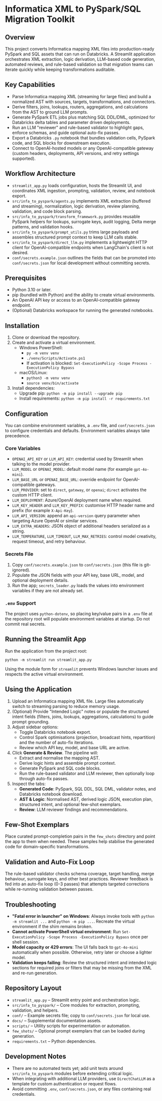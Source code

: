 ﻿# Informatica XML to PySpark/SQL Migration Toolkit

## Overview
This project converts Informatica mapping XML files into production-ready PySpark and SQL assets that can run on Databricks. A Streamlit application orchestrates XML extraction, logic derivation, LLM-based code generation, automated reviews, and rule-based validation so that migration teams can iterate quickly while keeping transformations auditable.

## Key Capabilities
- Parse Informatica mapping XML (streaming for large files) and build a normalized AST with sources, targets, transformations, and connectors.
- Derive filters, joins, lookups, routers, aggregations, and calculations from the AST to ground LLM prompts.
- Generate PySpark ETL jobs plus matching SQL DDL/DML, optimized for Databricks delta tables and parameter driven deployments.
- Run an LLM "reviewer" and rule-based validator to highlight gaps, enforce schemas, and guide optional auto-fix passes.
- Export a Databricks `.py` notebook that bundles validation cells, PySpark code, and SQL blocks for downstream execution.
- Connect to OpenAI-hosted models or any OpenAI-compatible gateway (custom headers, deployments, API versions, and retry settings supported).

## Workflow Architecture
- `streamlit_app.py` loads configuration, hosts the Streamlit UI, and coordinates XML ingestion, prompting, validation, review, and notebook export.
- `src/infa_to_pyspark/agents.py` implements XML extraction (buffered and streaming), normalization, logic derivation, review planning, validation, and code block parsing.
- `src/infa_to_pyspark/transform_framework.py` provides reusable PySpark helpers for lookups, surrogate keys, audit logging, Delta merge patterns, and validation hooks.
- `src/infa_to_pyspark/prompt_utils.py` trims large payloads and assembles structured prompt context to keep LLM calls stable.
- `src/infa_to_pyspark/direct_llm.py` implements a lightweight HTTP client for OpenAI-compatible endpoints when LangChain's client is not desired.
- `conf/secrets.example.json` outlines the fields that can be promoted into `conf/secrets.json` for local development without committing secrets.

## Prerequisites
- Python 3.10 or later.
- pip (bundled with Python) and the ability to create virtual environments.
- An OpenAI API key or access to an OpenAI-compatible gateway endpoint.
- (Optional) Databricks workspace for running the generated notebooks.

## Installation
1. Clone or download the repository.
2. Create and activate a virtual environment.
   - Windows PowerShell:
     - `py -m venv venv`
     - `./venv/Scripts/Activate.ps1`
     - If activation is blocked: `Set-ExecutionPolicy -Scope Process -ExecutionPolicy Bypass`
   - macOS/Linux:
     - `python3 -m venv venv`
     - `source venv/bin/activate`
3. Install dependencies:
   - Upgrade pip: `python -m pip install --upgrade pip`
   - Install requirements: `python -m pip install -r requirements.txt`

## Configuration
You can combine environment variables, a `.env` file, and `conf/secrets.json` to configure credentials and defaults. Environment variables always take precedence.

### Core Variables
- `OPENAI_API_KEY` or `LLM_API_KEY`: credential used by Streamlit when talking to the model provider.
- `LLM_MODEL` or `OPENAI_MODEL`: default model name (for example `gpt-4o-mini`).
- `LLM_BASE_URL` or `OPENAI_BASE_URL`: override endpoint for OpenAI-compatible gateways.
- `LLM_PROVIDER`: set to `direct`, `gateway`, or `openai`; `direct` activates the custom HTTP client.
- `LLM_DEPLOYMENT`: Azure/OpenAI deployment name when required.
- `LLM_KEY_HEADER` and `LLM_KEY_PREFIX`: customise HTTP header name and prefix (for example `X-Api-Key`).
- `LLM_API_VERSION`: append an `api-version` query parameter when targeting Azure OpenAI or similar services.
- `LLM_EXTRA_HEADERS`: JSON object of additional headers serialized as a string.
- `LLM_TEMPERATURE`, `LLM_TIMEOUT`, `LLM_MAX_RETRIES`: control model creativity, request timeout, and retry behaviour.

### Secrets File
1. Copy `conf/secrets.example.json` to `conf/secrets.json` (this file is git-ignored).
2. Populate the JSON fields with your API key, base URL, model, and optional deployment details.
3. Run the app; `secrets_loader.py` loads the values into environment variables if they are not already set.

### `.env` Support
The project uses `python-dotenv`, so placing key/value pairs in a `.env` file at the repository root will populate environment variables at startup. Do not commit real secrets.

## Running the Streamlit App
Run the application from the project root:

```
python -m streamlit run streamlit_app.py
```

Using the module form for `streamlit` prevents Windows launcher issues and respects the active virtual environment.

## Using the Application
1. Upload an Informatica mapping XML file. Large files automatically switch to streaming parsing to reduce memory usage.
2. (Optional) Provide "Intended Logic" notes or populate the structured intent fields (filters, joins, lookups, aggregations, calculations) to guide prompt grounding.
3. Adjust sidebar options:
   - Toggle Databricks notebook export.
   - Control Spark optimisations (projection, broadcast hints, repartition) and the number of auto-fix iterations.
   - Review which API key, model, and base URL are active.
4. Click **Generate & Review**. The pipeline will:
   - Extract and normalise the mapping AST.
   - Derive logic hints and assemble prompt context.
   - Generate PySpark and SQL code blocks.
   - Run the rule-based validator and LLM reviewer, then optionally loop through auto-fix passes.
5. Inspect the tabs:
   - **Generated Code**: PySpark, SQL DDL, SQL DML, validator notes, and Databricks notebook download.
   - **AST & Logic**: Normalised AST, derived logic JSON, execution plan, structured intent, and optional few-shot exemplars.
   - **Review**: LLM reviewer findings and recommendations.

## Few-Shot Exemplars
Place curated prompt-completion pairs in the `few_shots` directory and point the app to them when needed. These samples help stabilise the generated code for domain-specific transformations.

## Validation and Auto-Fix Loop
The rule-based validator checks schema coverage, target handling, merge behaviour, surrogate keys, and other best practices. Reviewer feedback is fed into an auto-fix loop (0-3 passes) that attempts targeted corrections while re-running validation between passes.

## Troubleshooting
- **"Fatal error in launcher" on Windows**: Always invoke tools with `python -m streamlit ...` and `python -m pip ...`. Recreate the virtual environment if the shim remains broken.
- **Cannot activate PowerShell virtual environment**: Run `Set-ExecutionPolicy -Scope Process -ExecutionPolicy Bypass` once per shell session.
- **Model capacity or 429 errors**: The UI falls back to `gpt-4o-mini` automatically when possible. Otherwise, retry later or choose a lighter model.
- **Validation keeps failing**: Review the structured intent and intended logic sections for required joins or filters that may be missing from the XML and re-run generation.

## Repository Layout
- `streamlit_app.py` – Streamlit entry point and orchestration logic.
- `src/infa_to_pyspark/` – Core modules for extraction, prompting, validation, and helpers.
- `conf/` – Example secrets file; copy to `conf/secrets.json` for local use.
- `docs/` – Supplemental documentation assets.
- `scripts/` – Utility scripts for experimentation or automation.
- `few_shots/` – Optional prompt exemplars that can be loaded during generation.
- `requirements.txt` – Python dependencies.

## Development Notes
- There are no automated tests yet; add unit tests around `src/infa_to_pyspark` modules before extending critical logic.
- When integrating with additional LLM providers, use `DirectChatLLM` as a template for custom authentication or request flows.
- Avoid committing `.env`, `conf/secrets.json`, or any files containing real credentials.

